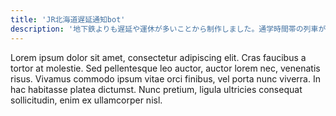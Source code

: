 ```yaml
---
title: 'JR北海道遅延通知bot'
description: '地下鉄よりも遅延や運休が多いことから制作しました。通学時間帯の列車が遅延や運休をしている場合Discordに通知する(Webhook)botです。Google Apps Script で自動実行させていますが、手動で取得できるようにPythonでも制作しています。'
---
```


Lorem ipsum dolor sit amet, consectetur adipiscing elit. Cras faucibus a tortor at molestie. Sed pellentesque leo auctor, auctor lorem nec, venenatis risus. Vivamus commodo ipsum vitae orci finibus, vel porta nunc viverra. In hac habitasse platea dictumst. Nunc pretium, ligula ultricies consequat sollicitudin, enim ex ullamcorper nisl.
